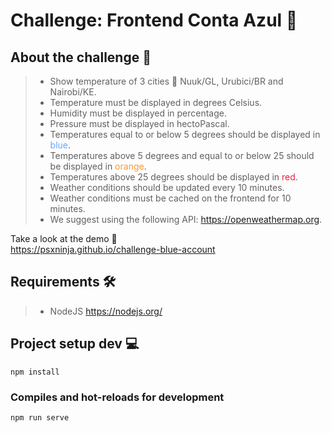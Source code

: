 # Challenge: Frontend Conta Azul 🦄

## About the challenge 📘
> - Show temperature of 3 cities 📌 Nuuk/GL, Urubici/BR and Nairobi/KE.
> - Temperature must be displayed in degrees Celsius.
> - Humidity must be displayed in percentage.
> - Pressure must be displayed in hectoPascal.
> - Temperatures equal to or below 5 degrees should be displayed in <span style="color:#69a3ff">blue</span>.
> - Temperatures above 5 degrees and equal to or below 25 should be displayed in <span style="color:#ff9632">orange</span>.
> - Temperatures above 25 degrees should be displayed in <span style="color:#ed1946">red</span>.
> - Weather conditions should be updated every 10 minutes.
> - Weather conditions must be cached on the frontend for 10 minutes.
> - We suggest using the following API: https://openweathermap.org.

Take a look at the demo 👀<br>
https://psxninja.github.io/challenge-blue-account

## Requirements 🛠️

> - NodeJS https://nodejs.org/

## Project setup dev 💻
```
npm install
```

### Compiles and hot-reloads for development
```
npm run serve
```
